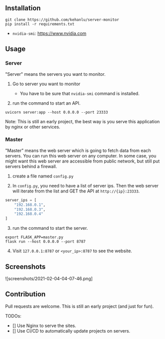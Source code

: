 ## Installation

```shell
git clone https://github.com/kehanlu/server-monitor
pip install -r requirements.txt
```

- `nvidia-smi`: https://www.nvidia.com

## Usage

### Server

"Server" means the servers you want to monitor.

1. Go to server you want to monitor
    - You have to be sure that `nvidia-smi` command is installed.

2. run the command to start an API.

```shell
uvicorn server:app --host 0.0.0.0 --port 23333
```

Note:
This is still an early project, the best way is you serve this application by nginx or other services.


### Master

"Master" means the web server which is going to fetch data from each servers. You can run this web server on any computer. In some case, you might want this web server are accessible from public network, but still put servers behind a firewall.

1. create a file named `config.py`

2. In `config.py`, you need to have a list of server ips. Then the web server will iterate from the list and GET the API at `http://{ip}:23333`.

```python
server_ips = [
    "192.168.0.1",
    "192.168.0.3",
    "192.168.0.4"
]
```

3. run the command to start the server.

```shell
export FLASK_APP=master.py
flask run --host 0.0.0.0 --port 8787
```

4. Visit `127.0.0.1:8787` or `<your_ip>:8787` to see the website.

## Screenshots

![screenshots/2021-02-04-04-07-46.png]

## Contribution

Pull requests are welcome. This is still an early project (and just for fun).

TODOs:

- [] Use Nginx to serve the sites.
- [] Use CI/CD to automatically update projects on servers.